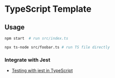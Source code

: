 # TypeScript Template

## Usage

```bash
npm start  # run src/index.ts

npx ts-node src/foobar.ts # run TS file directly
```

### Integrate with Jest

- [Testing with jest in TypeScript](https://itnext.io/testing-with-jest-in-typescript-cc1cd0095421)
